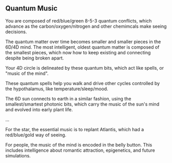 ## Quantum Music

You are composed of red/blue/green 8-5-3 quantum conflicts, which advance as the carbon/oxygen/nitrogen and other chemimcals make seeing decisions. 

The quantum matter over time becomes smaller and smaller pieces in the 6D/4D mind. The most intelligent, oldest quantum matter is composed of the smallest pieces, which now how to keep existing and connecting despite being broken apart. 

Your 4D circle is delineated by these quantum bits, which act like spells, or "music of the mind". 

These quantum spells help you walk and drive other cycles controlled by the hypothalamus, like temperature/sleep/mood.

The 6D sun connects to earth in a similar fashion, using the smallest/smartest photonic bits, which carry the music of the sun's mind and evolved into early plant life.

...

For the star, the essential music is to replant Atlantis, which had a red/blue/gold way of seeing. 

For people, the music of the mind is encoded in the belly button. This includes intelligence about romantic attraction, epigenetics, and future simulations. 